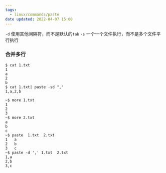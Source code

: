 ```yaml
---
tags:
  - linux/commands/paste
date updated: 2022-04-07 15:00
---
```


`-d` 使用其他间隔符，而不是默认的`tab`
`-s` 一个一个文件执行，而不是多个文件平行执行
### 合并多行

```shell
$ cat 1.txt
1
a
2
b
$ cat 1.txt| paste -sd ","
1,a,2,b
```

```shell
~$ more 1.txt
1
2
3
~$ more 2.txt
a
b
c
~$ paste  1.txt  2.txt
1	a
2	b
3	c
~$ paste -d ',' 1.txt  2.txt
1,a
2,b
3,c
```
